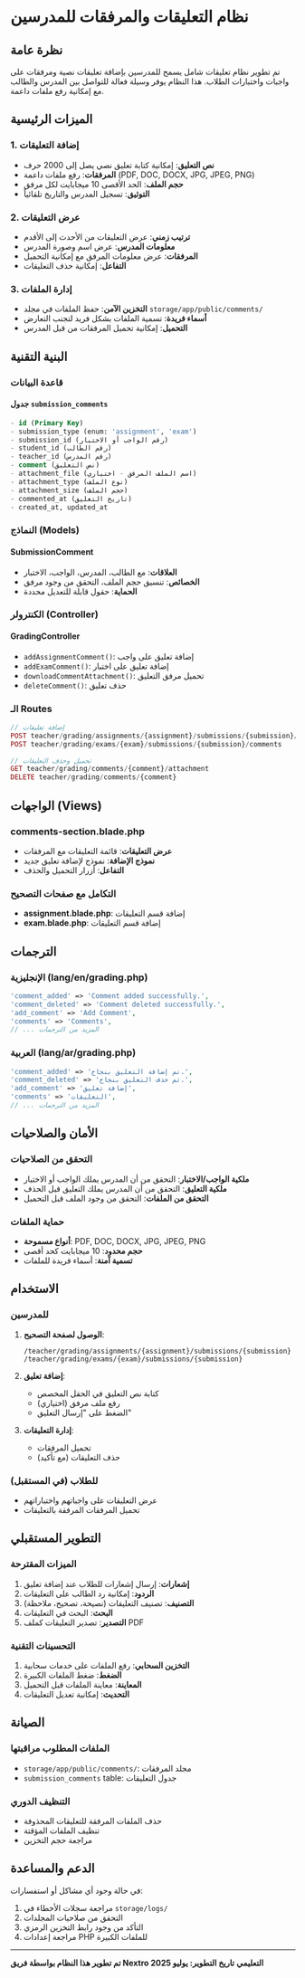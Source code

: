 # نظام التعليقات والمرفقات للمدرسين

## نظرة عامة

تم تطوير نظام تعليقات شامل يسمح للمدرسين بإضافة تعليقات نصية ومرفقات على واجبات واختبارات الطلاب. هذا النظام يوفر وسيلة فعالة للتواصل بين المدرس والطالب مع إمكانية رفع ملفات داعمة.

## الميزات الرئيسية

### 1. إضافة التعليقات
- **نص التعليق**: إمكانية كتابة تعليق نصي يصل إلى 2000 حرف
- **المرفقات**: رفع ملفات داعمة (PDF, DOC, DOCX, JPG, JPEG, PNG)
- **حجم الملف**: الحد الأقصى 10 ميجابايت لكل مرفق
- **التوثيق**: تسجيل المدرس والتاريخ تلقائياً

### 2. عرض التعليقات
- **ترتيب زمني**: عرض التعليقات من الأحدث إلى الأقدم
- **معلومات المدرس**: عرض اسم وصورة المدرس
- **المرفقات**: عرض معلومات المرفق مع إمكانية التحميل
- **التفاعل**: إمكانية حذف التعليقات

### 3. إدارة الملفات
- **التخزين الآمن**: حفظ الملفات في مجلد `storage/app/public/comments/`
- **أسماء فريدة**: تسمية الملفات بشكل فريد لتجنب التعارض
- **التحميل**: إمكانية تحميل المرفقات من قبل المدرس

## البنية التقنية

### قاعدة البيانات

#### جدول `submission_comments`
```sql
- id (Primary Key)
- submission_type (enum: 'assignment', 'exam')
- submission_id (رقم الواجب أو الاختبار)
- student_id (رقم الطالب)
- teacher_id (رقم المدرس)
- comment (نص التعليق)
- attachment_file (اسم الملف المرفق - اختياري)
- attachment_type (نوع الملف)
- attachment_size (حجم الملف)
- commented_at (تاريخ التعليق)
- created_at, updated_at
```

### النماذج (Models)

#### SubmissionComment
- **العلاقات**: مع الطالب، المدرس، الواجب، الاختبار
- **الخصائص**: تنسيق حجم الملف، التحقق من وجود مرفق
- **الحماية**: حقول قابلة للتعديل محددة

### الكنترولر (Controller)

#### GradingController
- `addAssignmentComment()`: إضافة تعليق على واجب
- `addExamComment()`: إضافة تعليق على اختبار
- `downloadCommentAttachment()`: تحميل مرفق التعليق
- `deleteComment()`: حذف تعليق

### الـ Routes

```php
// إضافة تعليقات
POST teacher/grading/assignments/{assignment}/submissions/{submission}/comments
POST teacher/grading/exams/{exam}/submissions/{submission}/comments

// تحميل وحذف التعليقات
GET teacher/grading/comments/{comment}/attachment
DELETE teacher/grading/comments/{comment}
```

## الواجهات (Views)

### comments-section.blade.php
- **عرض التعليقات**: قائمة التعليقات مع المرفقات
- **نموذج الإضافة**: نموذج لإضافة تعليق جديد
- **التفاعل**: أزرار التحميل والحذف

### التكامل مع صفحات التصحيح
- **assignment.blade.php**: إضافة قسم التعليقات
- **exam.blade.php**: إضافة قسم التعليقات

## الترجمات

### الإنجليزية (lang/en/grading.php)
```php
'comment_added' => 'Comment added successfully.',
'comment_deleted' => 'Comment deleted successfully.',
'add_comment' => 'Add Comment',
'comments' => 'Comments',
// ... المزيد من الترجمات
```

### العربية (lang/ar/grading.php)
```php
'comment_added' => 'تم إضافة التعليق بنجاح.',
'comment_deleted' => 'تم حذف التعليق بنجاح.',
'add_comment' => 'إضافة تعليق',
'comments' => 'التعليقات',
// ... المزيد من الترجمات
```

## الأمان والصلاحيات

### التحقق من الصلاحيات
- **ملكية الواجب/الاختبار**: التحقق من أن المدرس يملك الواجب أو الاختبار
- **ملكية التعليق**: التحقق من أن المدرس يملك التعليق قبل الحذف
- **التحقق من الملفات**: التحقق من وجود الملف قبل التحميل

### حماية الملفات
- **أنواع مسموحة**: PDF, DOC, DOCX, JPG, JPEG, PNG
- **حجم محدود**: 10 ميجابايت كحد أقصى
- **تسمية آمنة**: أسماء فريدة للملفات

## الاستخدام

### للمدرسين

1. **الوصول لصفحة التصحيح**:
   ```
   /teacher/grading/assignments/{assignment}/submissions/{submission}
   /teacher/grading/exams/{exam}/submissions/{submission}
   ```

2. **إضافة تعليق**:
   - كتابة نص التعليق في الحقل المخصص
   - رفع ملف مرفق (اختياري)
   - الضغط على "إرسال التعليق"

3. **إدارة التعليقات**:
   - تحميل المرفقات
   - حذف التعليقات (مع تأكيد)

### للطلاب (في المستقبل)
- عرض التعليقات على واجباتهم واختباراتهم
- تحميل المرفقات المرفقة بالتعليقات

## التطوير المستقبلي

### الميزات المقترحة
1. **إشعارات**: إرسال إشعارات للطلاب عند إضافة تعليق
2. **الردود**: إمكانية رد الطالب على التعليقات
3. **التصنيف**: تصنيف التعليقات (نصيحة، تصحيح، ملاحظة)
4. **البحث**: البحث في التعليقات
5. **التصدير**: تصدير التعليقات كملف PDF

### التحسينات التقنية
1. **التخزين السحابي**: رفع الملفات على خدمات سحابية
2. **الضغط**: ضغط الملفات الكبيرة
3. **المعاينة**: معاينة الملفات قبل التحميل
4. **التحديث**: إمكانية تعديل التعليقات

## الصيانة

### الملفات المطلوب مراقبتها
- `storage/app/public/comments/`: مجلد المرفقات
- `submission_comments` table: جدول التعليقات

### التنظيف الدوري
- حذف الملفات المرفقة للتعليقات المحذوفة
- تنظيف الملفات المؤقتة
- مراجعة حجم التخزين

## الدعم والمساعدة

في حالة وجود أي مشاكل أو استفسارات:
1. مراجعة سجلات الأخطاء في `storage/logs/`
2. التحقق من صلاحيات المجلدات
3. التأكد من وجود رابط التخزين الرمزي
4. مراجعة إعدادات PHP للملفات الكبيرة

---

**تم تطوير هذا النظام بواسطة فريق Nextro التعليمي**
**تاريخ التطوير: يوليو 2025** 